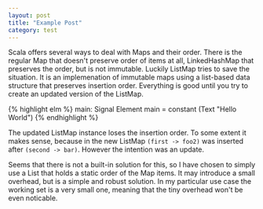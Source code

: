 ```yaml
---
layout: post
title: "Example Post"
category: test
---
```


Scala offers several ways to deal with Maps and their order. There is the regular Map that doesn't preserve order of items at all, LinkedHashMap that preserves the order, but is not immutable. Luckily ListMap tries to save the situation. It is an implemenation of immutable maps using a list-based data structure that preserves insertion order. Everything is good until you try to create an updated version of the ListMap. 

<!-- more -->

{% highlight elm %}
main: Signal Element
main =
  constant (Text "Hello World")
{% endhighlight %}

The updated ListMap instance loses the insertion order. To some extent it makes sense, because in the new ListMap ``(first -> foo2)`` was inserted after ``(second -> bar)``. However the intention was an update.

Seems that there is not a built-in solution for this, so I have chosen to simply use a List that holds a static order of the Map items. It may introduce a small overhead, but is a simple and robust solution. In my particular use case the working set is a very small one, meaning that the tiny overhead won't be even noticable.
